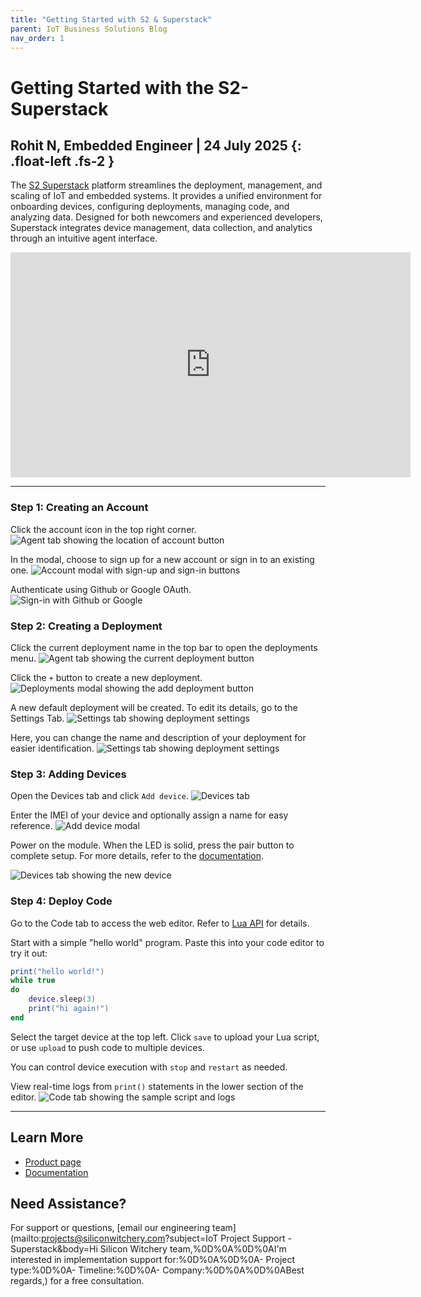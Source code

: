 ```yaml
---
title: "Getting Started with S2 & Superstack"
parent: IoT Business Solutions Blog
nav_order: 1
---
```


# **Getting Started with the S2-Superstack**

Rohit N, Embedded Engineer \| 24 July 2025
{: .float-left	.fs-2 }
---
The [S2 Superstack](https://www.siliconwitchery.com/s2-superstack) platform streamlines the deployment, management, and scaling of IoT and embedded systems. It provides a unified environment for onboarding devices, configuring deployments, managing code, and analyzing data. Designed for both newcomers and experienced developers, Superstack integrates device management, data collection, and analytics through an intuitive agent interface.

<div style="text-align: center;"><iframe width="640" height="360" src="https://www.youtube.com/embed/3L_OU-fMW_w" frameborder="0" allowfullscreen></iframe></div>

---

### Step 1: Creating an Account

Click the account icon in the top right corner.
![Agent tab showing the location of account button](/assets/images/blog/getting-started-with-s2-superstack-account-button.png)

In the modal, choose to sign up for a new account or sign in to an existing one.
![Account modal with sign-up and sign-in buttons](/assets/images/blog/getting-started-with-s2-superstack-account-modal.png)

Authenticate using Github or Google OAuth.
![Sign-in with Github or Google](/assets/images/blog/getting-started-with-s2-superstack-sign-in.png)

### Step 2: Creating a Deployment

Click the current deployment name in the top bar to open the deployments menu.
![Agent tab showing the current deployment button](/assets/images/blog/getting-started-with-s2-superstack-deployments-button.png)

Click the `+` button to create a new deployment.
![Deployments modal showing the add deployment button](/assets/images/blog/getting-started-with-s2-superstack-step-add-deployment.png)

A new default deployment will be created. To edit its details, go to the Settings Tab.
![Settings tab showing deployment settings](/assets/images/blog/getting-started-with-s2-superstack-new-deployment.png)

Here, you can change the name and description of your deployment for easier identification.
![Settings tab showing deployment settings](/assets/images/blog/getting-started-with-s2-superstack-edit-deployment.png)

### Step 3: Adding Devices

Open the Devices tab and click `Add device`.
![Devices tab](/assets/images/blog/getting-started-with-s2-superstack-devices-tab.png)

Enter the IMEI of your device and optionally assign a name for easy reference.
![Add device modal](/assets/images/blog/getting-started-with-s2-superstack-add-device.png)

Power on the module. When the LED is solid, press the pair button to complete setup. For more details, refer to the [documentation](/pages/superstack/#connecting-your-first-module).

![Devices tab showing the new device](/assets/images/blog/getting-started-with-s2-superstack-added-to-deployment.png)

### Step 4: Deploy Code

Go to the Code tab to access the web editor. Refer to [Lua API](/pages/superstack/) for details.

Start with a simple "hello world" program. Paste this into your code editor to try it out:
```lua
print("hello world!")
while true
do
    device.sleep(3)
    print("hi again!")
end
```

Select the target device at the top left. Click `save` to upload your Lua script, or use `upload` to push code to multiple devices.

You can control device execution with `stop` and `restart` as needed.

View real-time logs from `print()` statements in the lower section of the editor.
![Code tab showing the sample script and logs](/assets/images/blog/getting-started-with-s2-superstack-code-tab.png)

---

## Learn More

- [Product page](https://www.siliconwitchery.com/s2-superstack)
- [Documentation](/pages/superstack/)

## Need Assistance?

For support or questions, [email our engineering team](mailto:projects@siliconwitchery.com?subject=IoT Project Support - Superstack&amp;body=Hi Silicon Witchery team,%0D%0A%0D%0AI'm interested in implementation support for:%0D%0A%0D%0A- Project type:%0D%0A- Timeline:%0D%0A- Company:%0D%0A%0D%0ABest regards,) for a free consultation.
